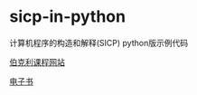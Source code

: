 # sicp-in-python
计算机程序的构造和解释(SICP) python版示例代码

[伯克利课程网站](http://www-inst.eecs.berkeley.edu/~cs61a/su12/index.html)  

[电子书](https://wizardforcel.gitbooks.io/sicp-in-python/content/index.html)  
